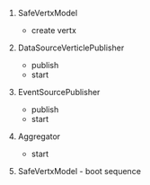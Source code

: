 1. SafeVertxModel
    - create vertx
    
2. DataSourceVerticlePublisher
    - publish
    - start
    
3. EventSourcePublisher
    - publish
    - start         
    
4. Aggregator
    - start
    
5. SafeVertxModel - boot sequence        
